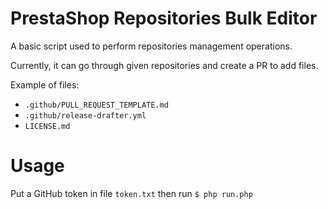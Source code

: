 PrestaShop Repositories Bulk Editor
===================================

A basic script used to perform repositories management operations.

Currently, it can go through given repositories
and create a PR to add files.

Example of files:
- `.github/PULL_REQUEST_TEMPLATE.md`
- `.github/release-drafter.yml`
- `LICENSE.md`

# Usage

Put a GitHub token in file `token.txt` then run `$ php run.php`
